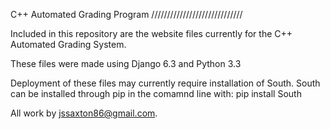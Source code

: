 C++ Automated Grading Program 
/////////////////////////////

Included in this repository are the website files currently for the C++ Automated Grading System.

These files were made using Django 6.3 and Python 3.3

Deployment of these files may currently require installation of South. South can be installed through pip in the comamnd line with: pip install South

All work by jssaxton86@gmail.com. 
